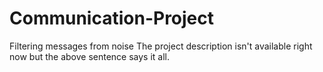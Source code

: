 # Communication-Project
Filtering messages from noise
The project description isn't available right now but the above sentence says it all.
